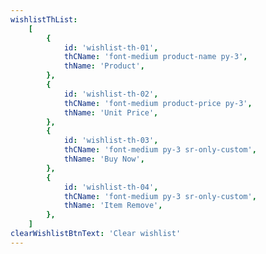 ```yaml
---
wishlistThList:
    [
        {
            id: 'wishlist-th-01',
            thCName: 'font-medium product-name py-3',
            thName: 'Product',
        },
        {
            id: 'wishlist-th-02',
            thCName: 'font-medium product-price py-3',
            thName: 'Unit Price',
        },
        {
            id: 'wishlist-th-03',
            thCName: 'font-medium py-3 sr-only-custom',
            thName: 'Buy Now',
        },
        {
            id: 'wishlist-th-04',
            thCName: 'font-medium py-3 sr-only-custom',
            thName: 'Item Remove',
        },
    ]
clearWishlistBtnText: 'Clear wishlist'
---
```

